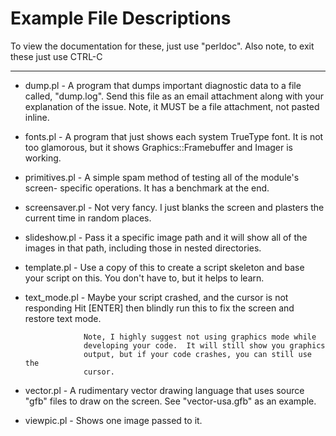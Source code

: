 # Example File Descriptions

To view the documentation for these, just use "perldoc".
Also note, to exit these just use CTRL-C

-----

* dump.pl        - A program that dumps important diagnostic data to a file
                   called, "dump.log".  Send this file as an email attachment
                   along with your explanation of the issue.  Note, it MUST be
				   a file attachment, not pasted inline.

* fonts.pl       - A program that just shows each system TrueType font.  It is
                   not too glamorous, but it shows Graphics::Framebuffer and
                   Imager is working.

* primitives.pl  - A simple spam method of testing all of the module's screen-
                   specific operations.  It has a benchmark at the end.

* screensaver.pl - Not very fancy.  I just blanks the screen and plasters
                   the current time in random places.

* slideshow.pl   - Pass it a specific image path and it will show all of the
                   images in that path, including those in nested directories.

* template.pl    - Use a copy of this to create a script skeleton and base
                   your script on this.  You don't have to, but it helps to
                   learn.

* text_mode.pl   - Maybe your script crashed, and the cursor is not responding
                   Hit [ENTER] then blindly run this to fix the screen and
                   restore text mode.

                   Note, I highly suggest not using graphics mode while
                   developing your code.  It will still show you graphics
                   output, but if your code crashes, you can still use the
                   cursor.

* vector.pl      - A rudimentary vector drawing language that uses source
                   "gfb" files to draw on the screen.  See "vector-usa.gfb" as
                   an example.

* viewpic.pl     - Shows one image passed to it.

